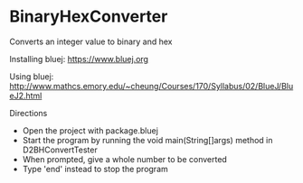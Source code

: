 # BinaryHexConverter
Converts an integer value to binary and hex 

Installing bluej: https://www.bluej.org

Using bluej:      http://www.mathcs.emory.edu/~cheung/Courses/170/Syllabus/02/BlueJ/BlueJ2.html

Directions
- Open the project with package.bluej
- Start the program by running the void main(String[]args) method in D2BHConvertTester
- When prompted, give a whole number to be converted
- Type 'end' instead to stop the program
